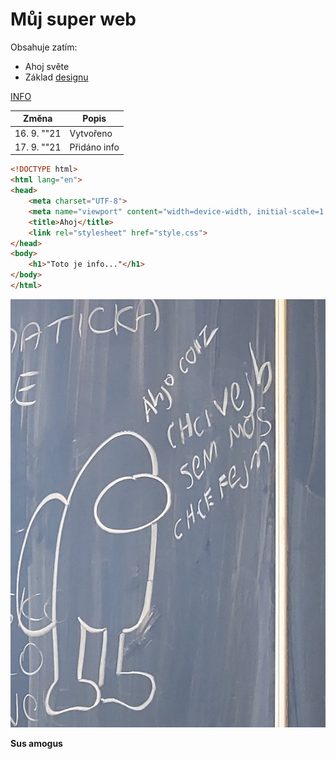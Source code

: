 # Můj super web
Obsahuje zatím:
* Ahoj světe
* Základ [designu](https://cs.wikipedia.org/wiki/Design)

[INFO](info.html)

**Změna** | **Popis**
--------- | -----------
16. 9. "\"21 | Vytvořeno
17. 9. "\"21 | Přidáno info

```html
<!DOCTYPE html>
<html lang="en">
<head>
    <meta charset="UTF-8">
    <meta name="viewport" content="width=device-width, initial-scale=1.0">
    <title>Ahoj</title>
    <link rel="stylesheet" href="style.css">
</head>
<body>
    <h1>"Toto je info..."</h1>
</body>
</html>
```

![Sus](/sus.jpg)

**Sus amogus**